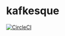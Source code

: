 # kafkesque

[![CircleCI](https://circleci.com/gh/jonykalavera/kafkesque/tree/main.svg?style=svg)](https://circleci.com/gh/jonykalavera/kafkesque/tree/main)

